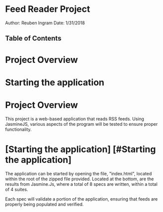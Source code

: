 # Feed Reader Project
Author: Reuben Ingram
Date: 1/31/2018

## Table of Contents

# Project Overview
# Starting the application


# Project Overview
This project is a web-based application that reads RSS feeds. Using JasmineJS, various aspects of the program will be tested to ensure proper functionality.  

# [Starting the application] [#Starting the application]
The application can be started by opening the file, "index.html", located within the root of the zipped file provided. Located at the bottom, are the results 
from Jasmine.Js, where a total of 8 specs are written, within a total of 4 suites.

Each spec will validate a portion of the application, ensuring that feeds are properly being populated and verified.
